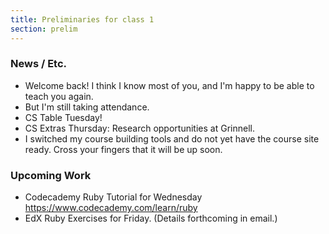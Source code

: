 ```yaml
---
title: Preliminaries for class 1
section: prelim
---
```

### News / Etc.

* Welcome back!  I think I know most of you, and I'm happy to be able to
  teach you again.
* But I'm still taking attendance.
* CS Table Tuesday!
* CS Extras Thursday: Research opportunities at Grinnell.
* I switched my course building tools and do not yet have the course
  site ready.  Cross your fingers that it will be up soon.

### Upcoming Work

* Codecademy Ruby Tutorial for Wednesday
  <https://www.codecademy.com/learn/ruby>
* EdX Ruby Exercises for Friday.  (Details forthcoming in email.)
